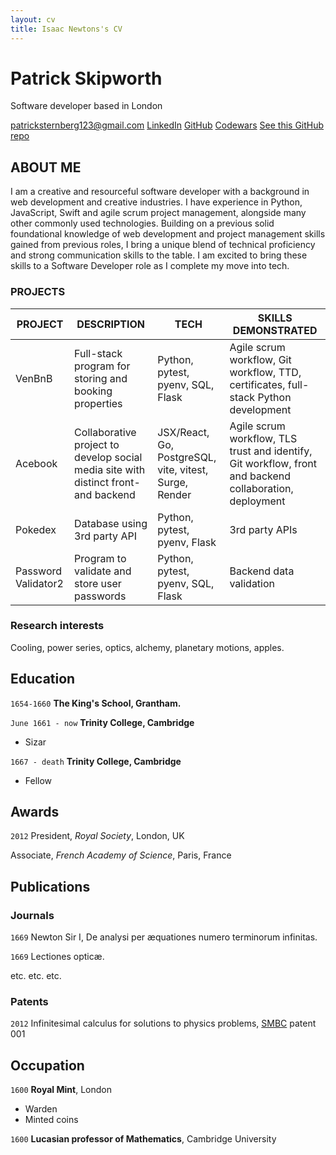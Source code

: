 ```yaml
---
layout: cv
title: Isaac Newtons's CV
---
```

# Patrick Skipworth
Software developer based in London

<div id="webaddress">
<a href="patricksternberg123@gmail.com">patricksternberg123@gmail.com</a>
<a href="https://www.linkedin.com/in/patrick-skipworth-a87a20145">LinkedIn</a>
<a href="https://github.com/PatSternberg">GitHub</a>
<a href="https://www.codewars.com/users/PatSkip">Codewars</a>
<a href="https://github.com/PatSternberg/markdown-cv.git">See this GitHub repo</a>

## ABOUT ME
I am a creative and resourceful software developer with a background in web development and creative industries. I have experience in Python, JavaScript, Swift and agile scrum project management, alongside many other commonly used technologies. Building on a previous solid foundational knowledge of web development and project management skills gained from previous roles, I bring a unique blend of technical proficiency and strong communication skills to the table. I am excited to bring these skills to a Software Developer role as I complete my move into tech.

### PROJECTS
| PROJECT             | DESCRIPTION                                                                         | TECH                                                   | SKILLS DEMONSTRATED                                                                                     |
|---------------------|-------------------------------------------------------------------------------------|--------------------------------------------------------|---------------------------------------------------------------------------------------------------------|
| VenBnB              | Full-stack program for storing and booking properties                               | Python, pytest, pyenv, SQL, Flask                      | Agile scrum workflow, Git workflow, TTD, certificates, full-stack Python development                    |
| Acebook             | Collaborative project to develop social media site with distinct front- and backend | JSX/React, Go, PostgreSQL, vite, vitest, Surge, Render | Agile scrum workflow, TLS trust and identify, Git workflow, front and backend collaboration, deployment |
| Pokedex             | Database using 3rd party API                                                        | Python, pytest, pyenv, Flask                           | 3rd party APIs                                                                                          |
| Password Validator2 | Program to validate and store user passwords                                        | Python, pytest, pyenv, SQL, Flask                      | Backend data validation                                                                                 |


### Research interests

Cooling, power series, optics, alchemy, planetary motions, apples.


## Education

`1654-1660`
__The King's School, Grantham.__

`June 1661 - now`
__Trinity College, Cambridge__

- Sizar

`1667 - death`
__Trinity College, Cambridge__

- Fellow



## Awards

`2012`
President, *Royal Society*, London, UK

Associate, *French Academy of Science*, Paris, France



## Publications

<!-- A list is also available [online](http://scholar.google.co.uk/citations?user=LTOTl0YAAAAJ) -->

### Journals

`1669`
Newton Sir I, De analysi per æquationes numero terminorum infinitas. 

`1669`
Lectiones opticæ.

etc. etc. etc.

### Patents

`2012`
Infinitesimal calculus for solutions to physics problems, [SMBC](http://www.techdirt.com/articles/20121011/09312820678/if-patents-had-been-around-time-newton.shtml) patent 001


## Occupation

`1600`
__Royal Mint__, London

- Warden
- Minted coins

`1600`
__Lucasian professor of Mathematics__, Cambridge University



<!-- ### Footer

Last updated: May 2013 -->


